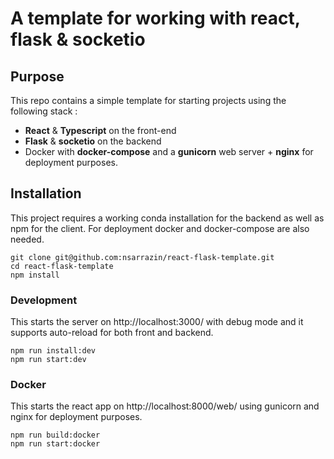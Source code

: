 # A template for working with react, flask & socketio
## Purpose
This repo contains a simple template for starting projects using the following stack :
- **React** & **Typescript** on the front-end
- **Flask** & **socketio** on the backend
- Docker with **docker-compose** and a **gunicorn** web server + **nginx** for deployment purposes.

## Installation
This project requires a working conda installation for the backend as well as npm for the client. For deployment docker and docker-compose are also needed.
```
git clone git@github.com:nsarrazin/react-flask-template.git
cd react-flask-template
npm install
```
### Development
This starts the server on http://localhost:3000/ with debug mode and it supports auto-reload for both front and backend.
```
npm run install:dev
npm run start:dev
```
### Docker
This starts the react app on http://localhost:8000/web/ using gunicorn and nginx for deployment purposes.
```
npm run build:docker
npm run start:docker
```

